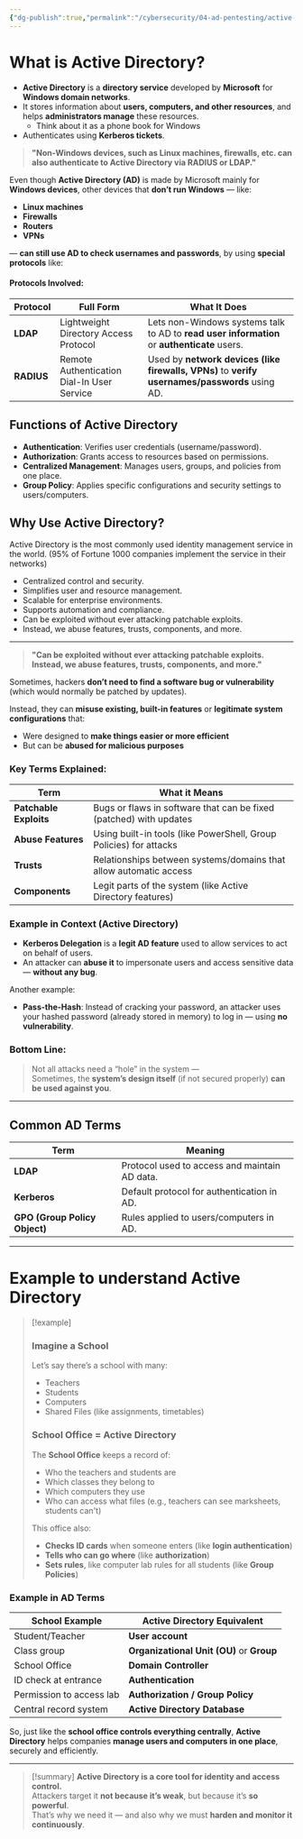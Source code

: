 ```yaml
---
{"dg-publish":true,"permalink":"/cybersecurity/04-ad-pentesting/active-directory-setup/overview/"}
---
```


# **What is Active Directory?**

- **Active Directory** is a **directory service** developed by **Microsoft** for **Windows domain networks**.
- It stores information about **users, computers, and other resources**, and helps **administrators manage** these resources.
  - Think about it as a phone book for Windows
- Authenticates using **Kerberos tickets**.


> **"Non-Windows devices, such as Linux machines, firewalls, etc. can also authenticate to Active Directory via RADIUS or LDAP."**

Even though **Active Directory (AD)** is made by Microsoft mainly for **Windows devices**, other devices that **don’t run Windows** — like:

- **Linux machines**
- **Firewalls**
- **Routers**
- **VPNs**
    
— **can still use AD to check usernames and passwords**, by using **special protocols** like:

#### **Protocols Involved:**

|Protocol|Full Form|What It Does|
|---|---|---|
|**LDAP**|Lightweight Directory Access Protocol|Lets non-Windows systems talk to AD to **read user information** or **authenticate** users.|
|**RADIUS**|Remote Authentication Dial-In User Service|Used by **network devices (like firewalls, VPNs)** to **verify usernames/passwords** using AD.|

## **Functions of Active Directory**

- **Authentication**: Verifies user credentials (username/password).
- **Authorization**: Grants access to resources based on permissions.
- **Centralized Management**: Manages users, groups, and policies from one place.
- **Group Policy**: Applies specific configurations and security settings to users/computers.


## **Why Use Active Directory?**

Active Directory is the most commonly used identity management service in the world.
(95% of Fortune 1000 companies implement the service in their networks)

- Centralized control and security.
- Simplifies user and resource management.
- Scalable for enterprise environments.
- Supports automation and compliance.
-  Can be exploited without ever attacking patchable exploits.
  - Instead, we abuse features, trusts, components, and more.

---

> **"Can be exploited without ever attacking patchable exploits. Instead, we abuse features, trusts, components, and more."**

Sometimes, hackers **don’t need to find a software bug or vulnerability** (which would normally be patched by updates).

Instead, they can **misuse existing, built-in features** or **legitimate system configurations** that:
- Were designed to **make things easier or more efficient**
- But can be **abused for malicious purposes**

### **Key Terms Explained:**

|Term|What it Means|
|---|---|
|**Patchable Exploits**|Bugs or flaws in software that can be fixed (patched) with updates|
|**Abuse Features**|Using built-in tools (like PowerShell, Group Policies) for attacks|
|**Trusts**|Relationships between systems/domains that allow automatic access|
|**Components**|Legit parts of the system (like Active Directory features)|

### **Example in Context (Active Directory)**

- **Kerberos Delegation** is a **legit AD feature** used to allow services to act on behalf of users.
- An attacker can **abuse it** to impersonate users and access sensitive data — **without any bug**.
    
Another example:

- **Pass-the-Hash**: Instead of cracking your password, an attacker uses your hashed password (already stored in memory) to log in — using **no vulnerability**.


### **Bottom Line:**

> Not all attacks need a “hole” in the system —  
> Sometimes, the **system’s design itself** (if not secured properly) **can be used against you**.

---
## **Common AD Terms**

|Term|Meaning|
|---|---|
|**LDAP**|Protocol used to access and maintain AD data.|
|**Kerberos**|Default protocol for authentication in AD.|
|**GPO (Group Policy Object)**|Rules applied to users/computers in AD.|

---
# **Example to understand Active Directory**

> [!example]
> ### **Imagine a School**
> 
> Let’s say there’s a school with many:
> - Teachers
> - Students
> - Computers
> - Shared Files (like assignments, timetables)
>     
> ### **School Office = Active Directory**
> 
> The **School Office** keeps a record of:
> - Who the teachers and students are
> - Which classes they belong to
> - Which computers they use
> - Who can access what files (e.g., teachers can see marksheets, students can't)
>     
> 
> This office also:
> - **Checks ID cards** when someone enters (like **login authentication**)
> - **Tells who can go where** (like **authorization**)
> - **Sets rules**, like computer lab rules for all students (like **Group Policies**)


### **Example in AD Terms**

|School Example|Active Directory Equivalent|
|---|---|
|Student/Teacher|**User account**|
|Class group|**Organizational Unit (OU)** or **Group**|
|School Office|**Domain Controller**|
|ID check at entrance|**Authentication**|
|Permission to access lab|**Authorization / Group Policy**|
|Central record system|**Active Directory Database**|


So, just like the **school office controls everything centrally**, **Active Directory** helps companies **manage users and computers in one place**, securely and efficiently.

---

> [!summary]
> **Active Directory is a core tool for identity and access control.**  
> Attackers target it **not because it’s weak**, but because it’s **so powerful**.  
> That’s why we need it — and also why we must **harden and monitor it continuously**.

